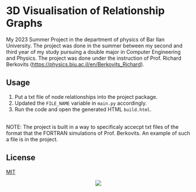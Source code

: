 # 3D Visualisation of Relationship Graphs
My 2023 Summer Project in the department of physics of Bar Ilan University.
The project was done in the summer between my second and third year of my study pursuing a double major in Computer Engineering and Physics.
The project was done under the instruction of Prof. Richard Berkovits (https://physics.biu.ac.il/en/Berkovits_Richard).<br/>

## Usage
  1. Put a txt file of node relationships into the project package.
  2. Updated the `FILE_NAME` variable in `main.py` accordingly.
  3. Run the code and open the generated HTML `build.html`.
<br>
NOTE: The project is built in a way to specificaly accecpt txt files of the format that the FORTRAN simulations of Prof. Berkovits.
An example of such a file is in the project.

## License
[MIT](https://choosealicense.com/licenses/mit/)
<br>
<p align="center">
  <img src="https://github.com/lycaon7/Graph3DVisualisation/assets/65887925/e35739d1-4520-4c20-9155-6a7caac5f09f" />
</p>
